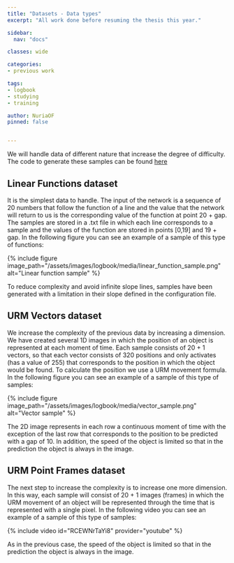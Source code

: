 ```yaml
---
title: "Datasets - Data types"
excerpt: "All work done before resuming the thesis this year."

sidebar:
  nav: "docs"

classes: wide

categories:
- previous work

tags:
- logbook
- studying
- training

author: NuriaOF
pinned: false


---
```


We will handle data of different nature that increase the degree of difficulty. The code to generate these samples can be found [here](https://github.com/RoboticsURJC-students/2017-tfm-nuria-oyaga/tree/master/Generator)

## Linear Functions dataset
It is the simplest data to handle. The input of the network is a sequence of 20 numbers that follow the function of a line and the value that the network will return to us is the corresponding value of the function at point 20 + gap.
The samples are stored in a .txt file in which each line corresponds to a sample and the values of the function are stored in points [0,19] and 19 + gap.
In the following figure you can see an example of a sample of this type of functions:

{% include figure image_path="/assets/images/logbook/media/linear_function_sample.png" alt="Linear function sample" %}

To reduce complexity and avoid infinite slope lines, samples have been generated with a limitation in their slope defined in the configuration file.

## URM Vectors dataset
We increase the complexity of the previous data by increasing a dimension. We have created several 1D images in which the position of an object is represented at each moment of time. Each sample consists of 20 + 1 vectors, so that each vector consists of 320 positions and only activates (has a value of 255) that corresponds to the position in which the object would be found. To calculate the position we use a URM movement formula.
In the following figure you can see an example of a sample of this type of samples:

{% include figure image_path="/assets/images/logbook/media/vector_sample.png" alt="Vector sample" %}

The 2D image represents in each row a continuous moment of time with the exception of the last row that corresponds to the position to be predicted with a gap of 10. In addition, the speed of the object is limited so that in the prediction the object is always in the image.

## URM Point Frames dataset
The next step to increase the complexity is to increase one more dimension. In this way, each sample will consist of 20 + 1 images (frames) in which the URM movement of an object will be represented through the time that is represented with a single pixel.
In the following video you can see an example of a sample of this type of samples:

{% include video id="RCEWNrTaYi8" provider="youtube" %}

As in the previous case, the speed of the object is limited so that in the prediction the object is always in the image.
